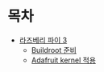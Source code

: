 # 목차

* [라즈베리 파이 3](chapter1/000_README.md)
    * [Buildroot 준비](chapter1/001_buildroot.md)
    * [Adafruit kernel 적용](chapter1/002_adafruit_kernel.md)